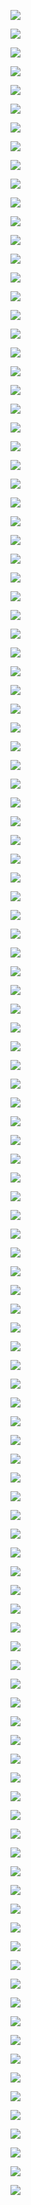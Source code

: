 ![](http://kunusoft.com/slides/bd1/bd104_relacional/Diapositiva00.JPG)

![](http://kunusoft.com/slides/bd1/bd104_relacional/Diapositiva01.JPG)

![](http://kunusoft.com/slides/bd1/bd104_relacional/Diapositiva02.JPG)

![](http://kunusoft.com/slides/bd1/bd104_relacional/Diapositiva03.JPG)

![](http://kunusoft.com/slides/bd1/bd104_relacional/Diapositiva04.JPG)

![](http://kunusoft.com/slides/bd1/bd104_relacional/Diapositiva05.JPG)

![](http://kunusoft.com/slides/bd1/bd104_relacional/Diapositiva06.JPG)

![](http://kunusoft.com/slides/bd1/bd104_relacional/Diapositiva07.JPG)

![](http://kunusoft.com/slides/bd1/bd104_relacional/Diapositiva08.JPG)

![](http://kunusoft.com/slides/bd1/bd104_relacional/Diapositiva09.JPG)

![](http://kunusoft.com/slides/bd1/bd104_relacional/Diapositiva10.JPG)

![](http://kunusoft.com/slides/bd1/bd104_relacional/Diapositiva11.JPG)

![](http://kunusoft.com/slides/bd1/bd104_relacional/Diapositiva12.JPG)

![](http://kunusoft.com/slides/bd1/bd104_relacional/Diapositiva13.JPG)

![](http://kunusoft.com/slides/bd1/bd104_relacional/Diapositiva14.JPG)

![](http://kunusoft.com/slides/bd1/bd104_relacional/Diapositiva15.JPG)

![](http://kunusoft.com/slides/bd1/bd104_relacional/Diapositiva16.JPG)

![](http://kunusoft.com/slides/bd1/bd104_relacional/Diapositiva17.JPG)

![](http://kunusoft.com/slides/bd1/bd104_relacional/Diapositiva18.JPG)

![](http://kunusoft.com/slides/bd1/bd104_relacional/Diapositiva19.JPG)

![](http://kunusoft.com/slides/bd1/bd104_relacional/Diapositiva20.JPG)

![](http://kunusoft.com/slides/bd1/bd104_relacional/Diapositiva21.JPG)

![](http://kunusoft.com/slides/bd1/bd104_relacional/Diapositiva22.JPG)

![](http://kunusoft.com/slides/bd1/bd104_relacional/Diapositiva23.JPG)

![](http://kunusoft.com/slides/bd1/bd104_relacional/Diapositiva24.JPG)

![](http://kunusoft.com/slides/bd1/bd104_relacional/Diapositiva25.JPG)

![](http://kunusoft.com/slides/bd1/bd104_relacional/Diapositiva26.JPG)

![](http://kunusoft.com/slides/bd1/bd104_relacional/Diapositiva27.JPG)

![](http://kunusoft.com/slides/bd1/bd104_relacional/Diapositiva28.JPG)

![](http://kunusoft.com/slides/bd1/bd104_relacional/Diapositiva29.JPG)

![](http://kunusoft.com/slides/bd1/bd104_relacional/Diapositiva30.JPG)

![](http://kunusoft.com/slides/bd1/bd104_relacional/Diapositiva31.JPG)

![](http://kunusoft.com/slides/bd1/bd104_relacional/Diapositiva32.JPG)

![](http://kunusoft.com/slides/bd1/bd104_relacional/Diapositiva33.JPG)

![](http://kunusoft.com/slides/bd1/bd104_relacional/Diapositiva34.JPG)

![](http://kunusoft.com/slides/bd1/bd104_relacional/Diapositiva35.JPG)

![](http://kunusoft.com/slides/bd1/bd104_relacional/Diapositiva36.JPG)

![](http://kunusoft.com/slides/bd1/bd104_relacional/Diapositiva37.JPG)

![](http://kunusoft.com/slides/bd1/bd104_relacional/Diapositiva38.JPG)

![](http://kunusoft.com/slides/bd1/bd104_relacional/Diapositiva39.JPG)

![](http://kunusoft.com/slides/bd1/bd104_relacional/Diapositiva40.JPG)

![](http://kunusoft.com/slides/bd1/bd104_relacional/Diapositiva41.JPG)

![](http://kunusoft.com/slides/bd1/bd104_relacional/Diapositiva42.JPG)

![](http://kunusoft.com/slides/bd1/bd104_relacional/Diapositiva43.JPG)

![](http://kunusoft.com/slides/bd1/bd104_relacional/Diapositiva44.JPG)

![](http://kunusoft.com/slides/bd1/bd104_relacional/Diapositiva45.JPG)

![](http://kunusoft.com/slides/bd1/bd104_relacional/Diapositiva46.JPG)

![](http://kunusoft.com/slides/bd1/bd104_relacional/Diapositiva47.JPG)

![](http://kunusoft.com/slides/bd1/bd104_relacional/Diapositiva48.JPG)

![](http://kunusoft.com/slides/bd1/bd104_relacional/Diapositiva49.JPG)

![](http://kunusoft.com/slides/bd1/bd104_relacional/Diapositiva50.JPG)

![](http://kunusoft.com/slides/bd1/bd104_relacional/Diapositiva51.JPG)

![](http://kunusoft.com/slides/bd1/bd104_relacional/Diapositiva52.JPG)

![](http://kunusoft.com/slides/bd1/bd104_relacional/Diapositiva53.JPG)

![](http://kunusoft.com/slides/bd1/bd104_relacional/Diapositiva54.JPG)

![](http://kunusoft.com/slides/bd1/bd104_relacional/Diapositiva55.JPG)

![](http://kunusoft.com/slides/bd1/bd104_relacional/Diapositiva56.JPG)

![](http://kunusoft.com/slides/bd1/bd104_relacional/Diapositiva57.JPG)

![](http://kunusoft.com/slides/bd1/bd104_relacional/Diapositiva58.JPG)

![](http://kunusoft.com/slides/bd1/bd104_relacional/Diapositiva59.JPG)

![](http://kunusoft.com/slides/bd1/bd104_relacional/Diapositiva60.JPG)

![](http://kunusoft.com/slides/bd1/bd104_relacional/Diapositiva61.JPG)

![](http://kunusoft.com/slides/bd1/bd104_relacional/Diapositiva62.JPG)

![](http://kunusoft.com/slides/bd1/bd104_relacional/Diapositiva63.JPG)

![](http://kunusoft.com/slides/bd1/bd104_relacional/Diapositiva64.JPG)

![](http://kunusoft.com/slides/bd1/bd104_relacional/Diapositiva65.JPG)

![](http://kunusoft.com/slides/bd1/bd104_relacional/Diapositiva66.JPG)

![](http://kunusoft.com/slides/bd1/bd104_relacional/Diapositiva67.JPG)

![](http://kunusoft.com/slides/bd1/bd104_relacional/Diapositiva68.JPG)

![](http://kunusoft.com/slides/bd1/bd104_relacional/Diapositiva69.JPG)

![](http://kunusoft.com/slides/bd1/bd104_relacional/Diapositiva70.JPG)

![](http://kunusoft.com/slides/bd1/bd104_relacional/Diapositiva71.JPG)

![](http://kunusoft.com/slides/bd1/bd104_relacional/Diapositiva72.JPG)

![](http://kunusoft.com/slides/bd1/bd104_relacional/Diapositiva73.JPG)

![](http://kunusoft.com/slides/bd1/bd104_relacional/Diapositiva74.JPG)

![](http://kunusoft.com/slides/bd1/bd104_relacional/Diapositiva75.JPG)

![](http://kunusoft.com/slides/bd1/bd104_relacional/Diapositiva76.JPG)

![](http://kunusoft.com/slides/bd1/bd104_relacional/Diapositiva77.JPG)

![](http://kunusoft.com/slides/bd1/bd104_relacional/Diapositiva78.JPG)

![](http://kunusoft.com/slides/bd1/bd104_relacional/Diapositiva79.JPG)

![](http://kunusoft.com/slides/bd1/bd104_relacional/Diapositiva80.JPG)

![](http://kunusoft.com/slides/bd1/bd104_relacional/Diapositiva81.JPG)

![](http://kunusoft.com/slides/bd1/bd104_relacional/Diapositiva82.JPG)

![](http://kunusoft.com/slides/bd1/bd104_relacional/Diapositiva83.JPG)

![](http://kunusoft.com/slides/bd1/bd104_relacional/Diapositiva84.JPG)

![](http://kunusoft.com/slides/bd1/bd104_relacional/Diapositiva85.JPG)

![](http://kunusoft.com/slides/bd1/bd104_relacional/Diapositiva86.JPG)

![](http://kunusoft.com/slides/bd1/bd104_relacional/Diapositiva87.JPG)

![](http://kunusoft.com/slides/bd1/bd104_relacional/Diapositiva88.JPG)

![](http://kunusoft.com/slides/bd1/bd104_relacional/Diapositiva89.JPG)

![](http://kunusoft.com/slides/bd1/bd104_relacional/Diapositiva90.JPG)

![](http://kunusoft.com/slides/bd1/bd104_relacional/Diapositiva91.JPG)

![](http://kunusoft.com/slides/bd1/bd104_relacional/Diapositiva92.JPG)

![](http://kunusoft.com/slides/bd1/bd104_relacional/Diapositiva93.JPG)

![](http://kunusoft.com/slides/bd1/bd104_relacional/Diapositiva94.JPG)

![](http://kunusoft.com/slides/bd1/bd104_relacional/Diapositiva95.JPG)

![](http://kunusoft.com/slides/bd1/bd104_relacional/Diapositiva96.JPG)

![](http://kunusoft.com/slides/bd1/bd104_relacional/Diapositiva97.JPG)

![](http://kunusoft.com/slides/bd1/bd104_relacional/Diapositiva98.JPG)

![](http://kunusoft.com/slides/bd1/bd104_relacional/Diapositiva99.JPG)

![](http://kunusoft.com/slides/bd1/bd104_relacional/Diapositiva9900.JPG)

![](http://kunusoft.com/slides/bd1/bd104_relacional/Diapositiva9901.JPG)

![](http://kunusoft.com/slides/bd1/bd104_relacional/Diapositiva9902.JPG)

![](http://kunusoft.com/slides/bd1/bd104_relacional/Diapositiva9903.JPG)

![](http://kunusoft.com/slides/bd1/bd104_relacional/Diapositiva9904.JPG)

![](http://kunusoft.com/slides/bd1/bd104_relacional/Diapositiva9905.JPG)

![](http://kunusoft.com/slides/bd1/bd104_relacional/Diapositiva9906.JPG)

![](http://kunusoft.com/slides/bd1/bd104_relacional/Diapositiva9907.JPG)

![](http://kunusoft.com/slides/bd1/bd104_relacional/Diapositiva9908.JPG)

![](http://kunusoft.com/slides/bd1/bd104_relacional/Diapositiva9909.JPG)

![](http://kunusoft.com/slides/bd1/bd104_relacional/Diapositiva9910.JPG)

![](http://kunusoft.com/slides/bd1/bd104_relacional/Diapositiva9911.JPG)

![](http://kunusoft.com/slides/bd1/bd104_relacional/Diapositiva9912.JPG)

![](http://kunusoft.com/slides/bd1/bd104_relacional/Diapositiva9913.JPG)

![](http://kunusoft.com/slides/bd1/bd104_relacional/Diapositiva9914.JPG)

![](http://kunusoft.com/slides/bd1/bd104_relacional/Diapositiva9915.JPG)

![](http://kunusoft.com/slides/bd1/bd104_relacional/Diapositiva9916.JPG)

